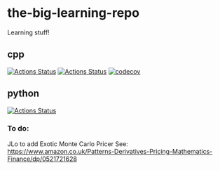 # the-big-learning-repo
Learning stuff!

## cpp
[![Actions Status](https://github.com/KYLChiu/the-big-learning-repo/workflows/Cpp-Ubuntu/badge.svg)](https://github.com/KYLChiu/the-big-learning-repo/actions)
[![Actions Status](https://github.com/KYLChiu/the-big-learning-repo/workflows/Clang-Format/badge.svg)](https://github.com/KYLChiu/the-big-learning-repo/actions)
[![codecov](https://codecov.io/gh/KYLChiu/the-big-learning-repo/branch/master/graph/badge.svg)](https://codecov.io/gh/KYLChiu/the-big-learning-repo)

## python
[![Actions Status](https://github.com/KYLChiu/the-big-learning-repo/workflows/Python/badge.svg)](https://github.com/KYLChiu/the-big-learning-repo/actions)

### To do:
JLo to add Exotic Monte Carlo Pricer
See: https://www.amazon.co.uk/Patterns-Derivatives-Pricing-Mathematics-Finance/dp/0521721628

